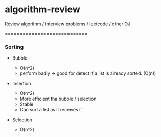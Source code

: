# algorithm-review
Review algorithm / interview problems / leetcode / other OJ

============================

### Sorting
- Bubble
  - O(n^2)
  - perform badly -> good for detect if a list is already sorted. (O(n))

- Insertion
  - O(n^2)
  - More efficient tha bubble / selection
  - Stable
  - Can sort a list as it receives it

- Selection
  - O(n^2)
